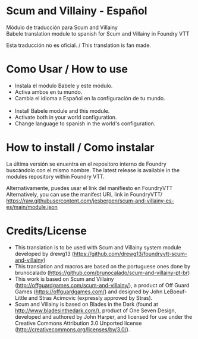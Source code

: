 # Scum and Villainy - Español
Módulo de traducción para Scum and Villainy
<br>Babele translation module to spanish for Scum and Villainy in Foundry VTT

Esta traducción no es oficial. / This translation is fan made.

# Como Usar / How to use
- Instala el módulo Babele y este módulo.
- Activa ambos en tu mundo.
- Cambia el idioma a Español en la configuración de tu mundo.
<br></br>
- Install Babele module  and this module.
- Activate both in your world configuration.
- Change language to spanish in the world's configuration.

# How to install / Como instalar
La última versión se enuentra en el repositoro interno de Foundry buscándolo con el mismo nombre. The latest release is available in the modules repository within Foundry VTT.

Alternativamente, puedes usar el link del manifiesto en FoundryVTT
Alternatively, you can use the manifest URL link in FoundryVTT/ 
https://raw.githubusercontent.com/jesberpen/scum-and-villainy-es-es/main/module.json


# Credits/License 
- This translation is to be used with Scum and Villainy system module developed by drewg13 (https://github.com/drewg13/foundryvtt-scum-and-villainy)
- This translation and macros are based on the portuguese ones done by brunocalado (https://github.com/brunocalado/scum-and-villainy-pt-br)
- This work is based on Scum and Villainy (http://offguardgames.com/scum-and-villainy/), a product of Off Guard Games (https://offguardgames.com/) and designed by John LeBoeuf-Little and Stras Acimovic (expressly approved by Stras).
- Scum and Villainy is based on Blades in the Dark (found at http://www.bladesinthedark.com/), product of One Seven Design, developed and authored by John Harper, and licensed for use under the Creative Commons Attribution 3.0 Unported license (http://creativecommons.org/licenses/by/3.0/).
